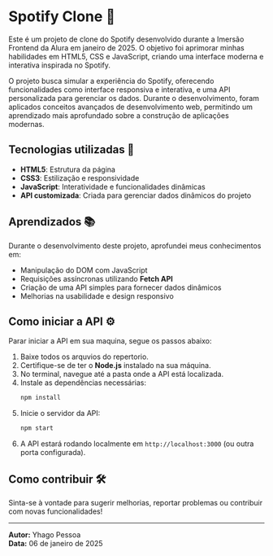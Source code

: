 # Spotify Clone 🎵

Este é um projeto de clone do Spotify desenvolvido durante a Imersão Frontend da Alura em janeiro de 2025. O objetivo foi aprimorar minhas habilidades em HTML5, CSS e JavaScript, criando uma interface moderna e interativa inspirada no Spotify.

O projeto busca simular a experiência do Spotify, oferecendo funcionalidades como interface responsiva e interativa, e uma API personalizada para gerenciar os dados. Durante o desenvolvimento, foram aplicados conceitos avançados de desenvolvimento web, permitindo um aprendizado mais aprofundado sobre a construção de aplicações modernas.
## Tecnologias utilizadas 🚀
- **HTML5**: Estrutura da página
- **CSS3**: Estilização e responsividade
- **JavaScript**: Interatividade e funcionalidades dinâmicas
- **API customizada**: Criada para gerenciar dados dinâmicos do projeto

## Aprendizados 📚
Durante o desenvolvimento deste projeto, aprofundei meus conhecimentos em:
- Manipulação do DOM com JavaScript
- Requisições assíncronas utilizando **Fetch API**
- Criação de uma API simples para fornecer dados dinâmicos
- Melhorias na usabilidade e design responsivo

## Como iniciar a API ⚙️
Parar iniciar a API em sua maquina, segue os passos abaixo:

1. Baixe todos os arquvios do repertorio.
2. Certifique-se de ter o **Node.js** instalado na sua máquina.
3. No terminal, navegue até a pasta onde a API está localizada.
4. Instale as dependências necessárias:
   ```sh
   npm install
   ```
5. Inicie o servidor da API:
   ```sh
   npm start
   ```
6. A API estará rodando localmente em `http://localhost:3000` (ou outra porta configurada).

## Como contribuir 🛠️
Sinta-se à vontade para sugerir melhorias, reportar problemas ou contribuir com novas funcionalidades!

---
**Autor:** Yhago Pessoa  
**Data:** 06 de janeiro de 2025

